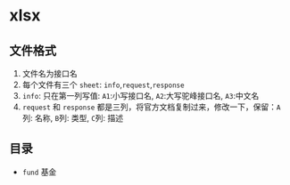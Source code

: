 # xlsx

## 文件格式

1. 文件名为接口名
2. 每个文件有三个 `sheet`: `info`,`request`,`response`
3. `info`: 只在第一列写值: `A1`:小写接口名, `A2`:大写驼峰接口名, `A3`:中文名
4. `request` 和 `response` 都是三列，将官方文档复制过来，修改一下，保留：`A`列: 名称, `B`列: 类型, `C`列: 描述

## 目录

- `fund` 基金